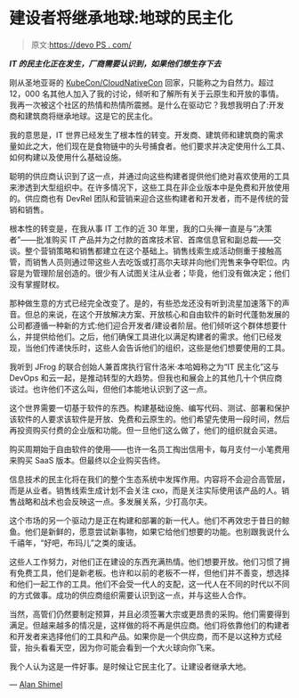 # 建设者将继承地球:地球的民主化

> 原文:[https://devo PS . com/](https://devops.com/and-the-builders-shall-inherit-the-earth-the-democratization-of-it/)

***IT 的民主化正在发生，厂商需要认识到，如果他们想生存下去***

刚从圣地亚哥的 [KubeCon/CloudNativeCon](https://events19.linuxfoundation.org/events/kubecon-cloudnativecon-north-america-2019/) 回家，只能称之为自然力。超过 12，000 名其他人加入了我的讨论，倾听和了解所有关于云原生和开放的事情。我再一次被这个社区的热情和热情所震撼。是什么在驱动它？我想我明白了:开发商和建筑商将继承地球。这是它的民主化。

我的意思是，IT 世界已经发生了根本性的转变。开发商、建筑师和建筑商的需求量如此之大，他们现在是食物链中的头号捕食者。他们要求并决定使用什么工具、如何构建以及使用什么基础设施。

聪明的供应商认识到了这一点，并通过向这些构建者提供他们绝对喜欢使用的工具来渗透到大型组织中。在许多情况下，这些工具在非企业版本中是免费和开放使用的。供应商也有 DevRel 团队和营销来迎合这些构建者和开发者，而不是传统的营销和销售。

根本性的转变是，在我从事 IT 工作的近 30 年里，我的口头禅一直是与“决策者”——批准购买 IT 产品并为之付款的首席技术官、首席信息官和副总裁——交谈。整个营销策略和销售都建立在这个基础上。销售线索生成活动侧重于接触高管，而销售人员则通过带这些人去吃饭或打高尔夫球并向他们兜售来争夺职位。内容是为管理阶层创造的。很少有人试图关注从业者；毕竟，他们没有做决定；他们没有掌握财权。

那种做生意的方式已经完全改变了。是的，有些恐龙还没有听到流星加速落下的声音。但总的来说，在这个开放解决方案、开放核心和自由软件的新时代蓬勃发展的公司都遵循一种新的方式:他们迎合开发者/建设者阶层。他们倾听这个群体想要什么，并提供给他们。之后，他们确保工具进化以满足构建者的需求。他们已经发现，当他们传递快乐时，这些人会告诉他们的组织，这些是他们想要使用的工具。

我听到 JFrog 的联合创始人兼首席执行官什洛米·本哈姆称之为“IT 民主化”这与 DevOps 和云一起，是推动转型的大趋势。但我也和展会上的其他几十个供应商谈过。也许他们不这么叫，但他们本能地认识到了这一点。

这个世界需要一切基于软件的东西。构建基础设施、编写代码、测试、部署和保护该软件的人要求该软件是开放、免费和云原生的。他们希望先使用一段时间，然后再投资购买付费的企业版和功能。但一旦他们这么做了，他们的组织就会买进。

购买周期始于自由软件的使用——也许一名员工掏出信用卡，每月支付一小笔费用来购买 SaaS 版本。但最终以企业购买告终。

信息技术的民主化将在我们的整个生态系统中发挥作用。内容将不会迎合高管层，而是从业者。销售线索生成计划不会关注 cxo，而是关注实际使用该产品的人。销售战略和战术也会反映这一点。多发展关系，少打高尔夫。

这个市场的另一个驱动力是正在构建和部署的新一代人。他们不再效忠于昔日的鲸鱼。他们是新鲜的，愿意尝试新事物，如果它给他们想要的功能。也别跟我说什么千禧年，“好吧，布玛儿”之类的废话。

这些人工作努力，对他们正在建设的东西充满热情。他们想要开放。他们习惯了拥有免费工具，他们是新老板。也许和以前的老板不一样，但他们并不善变，想选择和他们一起工作的工具。他们不会受一代人的支配，这一代人在不同的时代以不同的方式做事。成功的供应商组织需要认识到这一点，并与这些人合作。

当然，高管们仍然要制定预算，并且必须签署大宗或更昂贵的采购。他们需要得到满足。但越来越多的情况是，这样做的将不再是供应商。他们将依靠他们的构建者和开发者来选择他们的工具和产品。如果你是一个供应商，而不是以这种方式经营，抬头看看天空，因为你可能会看到一个大火球向你飞来。

我个人认为这是一件好事。是时候让它民主化了。让建设者继承大地。

— [Alan Shimel](https://devops.com/author/ashimmy/)